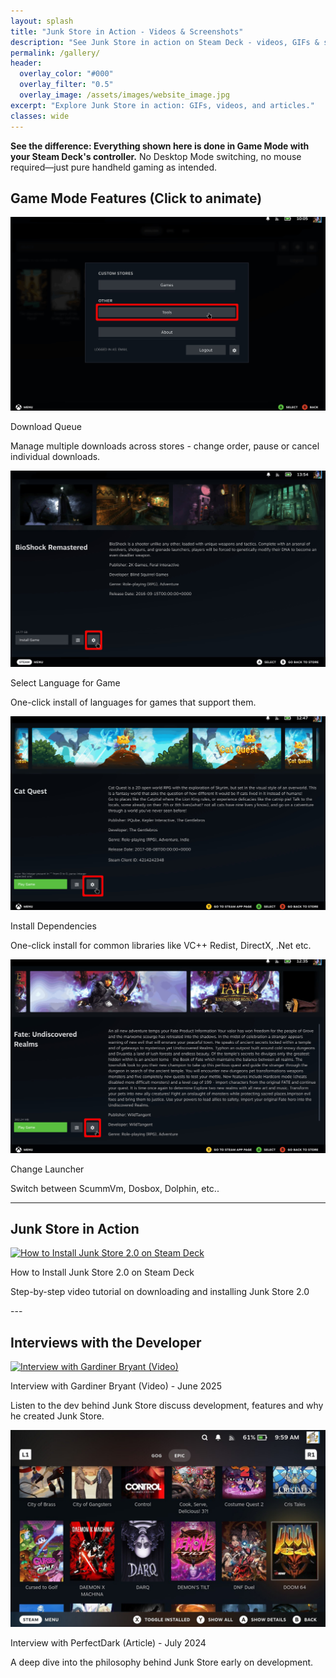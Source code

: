 ```yaml
---
layout: splash
title: "Junk Store in Action - Videos & Screenshots"
description: "See Junk Store in action on Steam Deck - videos, GIFs & screenshots. Everything done in Game Mode, no Desktop Mode required."
permalink: /gallery/
header:
  overlay_color: "#000"
  overlay_filter: "0.5"
  overlay_image: /assets/images/website_image.jpg
excerpt: "Explore Junk Store in action: GIFs, videos, and articles."
classes: wide
---
```

<div class="spacer mt-4"></div>

**See the difference: Everything shown here is done in Game Mode with your Steam Deck's controller.** No Desktop Mode switching, no mouse required—just pure handheld gaming as intended.

<!-- Animated GIFs Section -->
<h2>Game Mode Features (Click to animate)</h2>
<div class="media-grid">

  <div class="media-item">
    <img 
      class="gif-click" 
      src="/assets/images/jspro/gallery/download-still.jpg" 
      data-gif="/assets/images/jspro/gallery/download.webm" 
      alt="Cloud saves" 
      data-still="/assets/images/jspro/gallery/download-still.jpg"
    >
    <p class="caption-title">Download Queue</p>
    <p class="caption">Manage multiple downloads across stores - change order, pause or cancel individual downloads.</p>
  </div>

  <div class="media-item">
    <img 
      class="gif-click" 
      src="/assets/images/jspro/gallery/language-still.jpg" 
      data-gif="/assets/images/jspro/gallery/languageselection.webm" 
      alt="Install dependencies" 
      data-still="/assets/images/jspro/gallery/language-still.jpg"
    >
    <p class="caption-title">Select Language for Game</p>
    <p class="caption">One-click install of languages for games that support them.</p>
  </div>


  <div class="media-item">
    <img 
      class="gif-click" 
      src="/assets/images/jspro/gallery/dependencies-still.jpg" 
      data-gif="/assets/images/jspro/gallery/dependencies.webm" 
      alt="Install dependencies" 
      data-still="/assets/images/jspro/gallery/dependencies-still.jpg"
    >
    <p class="caption-title">Install Dependencies</p>
    <p class="caption">One-click install for common libraries like VC++ Redist, DirectX, .Net etc.</p>
  </div>

  <div class="media-item">
    <img 
      class="gif-click" 
      src="/assets/images/jspro/gallery/changelauncher-still.jpg" 
      data-gif="/assets/images/jspro/gallery/changelauncher.webm" 
      alt="Change launcher" 
      data-still="/assets/images/jspro/gallery/changelauncher-still.jpg"
    >
    <p class="caption-title">Change Launcher</p>
    <p class="caption">Switch between ScummVm, Dosbox, Dolphin, etc..</p>
  </div>

</div>

---

<!-- Junk Store in Action Section -->
<h2>Junk Store in Action</h2>
<div class="media-grid">

 <div class="media-item">
  <a href="https://youtu.be/kDKQyL5iLSg" target="_blank" rel="noopener noreferrer">
    <img src="https://img.youtube.com/vi/kDKQyL5iLSg/hqdefault.jpg" alt="How to Install Junk Store 2.0 on Steam Deck">
  </a>
  <p class="caption-title">How to Install Junk Store 2.0 on Steam Deck</p>
  <p class="caption">Step-by-step video tutorial on downloading and installing Junk Store 2.0</p>
</div>


</div>
---

<!-- Video & Article Section -->
<h2>Interviews with the Developer</h2>
<div class="media-grid">

  <div class="media-item">
    <a href="https://youtu.be/iRVFqHGkqio?si=H3RnIVYtWN6vxsaC" target="_blank" rel="noopener noreferrer">
      <img src="https://img.youtube.com/vi/iRVFqHGkqio/hqdefault.jpg" alt="Interview with Gardiner Bryant (Video)">
    </a>
    <p class="caption-title">Interview with Gardiner Bryant (Video) - June 2025</p>
    <p class="caption">Listen to the dev behind Junk Store discuss development, features and why he created Junk Store.</p>
  </div>

  <div class="media-item">
    <a href="https://gardinerbryant.com/an-interview-with-the-dev-behind-junk-store/" target="_blank" rel="noopener noreferrer">
      <img src="/assets/images/JSInstall/Doom 64.jpeg" alt="Interview with Gardiner Bryant (Article)">
    </a>
    <p class="caption-title">Interview with PerfectDark (Article) - July 2024</p>
    <p class="caption">A deep dive into the philosophy behind Junk Store early on development.</p>
  </div>

</div>

<script>
document.addEventListener("DOMContentLoaded", function () {
  const imgs = document.querySelectorAll(".gif-click");

  function unzoomAll() {
    imgs.forEach(img => {
      img.classList.remove("zoomed");
      // Reset to still image
      if (img.tagName === 'VIDEO') {
        const stillSrc = img.getAttribute("data-still");
        img.outerHTML = `<img class="gif-click" src="${stillSrc}" data-gif="${img.getAttribute("data-gif")}" alt="${img.getAttribute("alt")}" data-still="${stillSrc}">`;
      } else {
        img.src = img.getAttribute("data-still");
      }
    });
    // Re-attach event listeners after DOM changes
    attachClickListeners();
  }

  function attachClickListeners() {
    const currentImgs = document.querySelectorAll(".gif-click");
    currentImgs.forEach(img => {
      img.removeEventListener("click", handleClick); // Remove existing listeners
      img.addEventListener("click", handleClick);
    });
  }

  function handleClick(e) {
    e.stopPropagation();
    const img = e.target;
    const isZoomed = img.classList.contains("zoomed");

    // Unzoom all first
    unzoomAll();

    if (!isZoomed) {
      // Zoom this one and switch to video
      const videoSrc = img.getAttribute("data-gif");
      const stillSrc = img.getAttribute("data-still");
      const altText = img.getAttribute("alt");
      
      img.outerHTML = `<video class="gif-click zoomed" autoplay muted loop playsinline data-gif="${videoSrc}" alt="${altText}" data-still="${stillSrc}">
        <source src="${videoSrc}" type="video/webm">
        <img src="${stillSrc}" alt="${altText}">
      </video>`;
    }
  }

  // Initial attachment
  attachClickListeners();

  // Click anywhere else closes all zooms
  document.addEventListener("click", () => {
    unzoomAll();
  });
});
</script>
